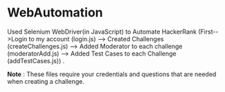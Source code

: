 # WebAutomation
Used Selenium WebDriver(in JavaScript) to Automate HackerRank (First-->Login to my account (login.js) --> Created Challenges (createChallenges.js)  --> Added Moderator to each challenge (moderatorAdd.js) --> Added Test Cases to each Challenge (addTestCases.js)) .

**Note** : These files require your credentials and questions that are needed when creating a challenge.
